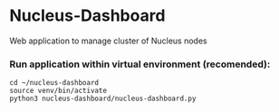 # Nucleus-Dashboard
Web application to manage cluster of Nucleus nodes


### Run application within virtual environment (recomended):
```
cd ~/nucleus-dashboard
source venv/bin/activate
python3 nucleus-dashboard/nucleus-dashboard.py
```
